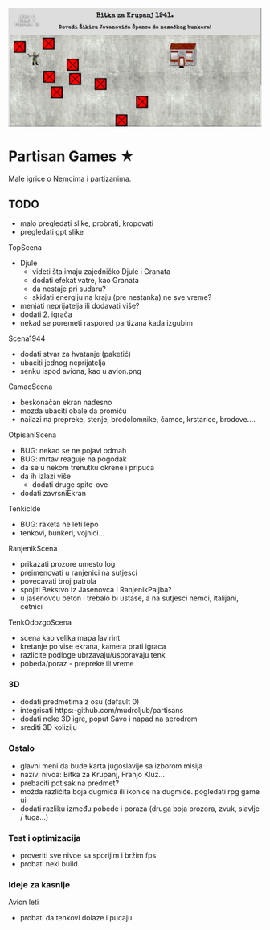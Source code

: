 [![](screen.png)](https:-mudroljub.github.io/igrica-partizani/)

# Partisan Games ★

Male igrice o Nemcima i partizanima.

## TODO

- malo pregledati slike, probrati, kropovati
- pregledati gpt slike

TopScena
- Djule
    - videti šta imaju zajedničko Djule i Granata
    - dodati efekat vatre, kao Granata
    - da nestaje pri sudaru?
    - skidati energiju na kraju (pre nestanka) ne sve vreme?
- menjati neprijatelja ili dodavati više?
- dodati 2. igrača
- nekad se poremeti raspored partizana kada izgubim

Scena1944
- dodati stvar za hvatanje (paketić)
- ubaciti jednog neprijatelja
- senku ispod aviona, kao u avion.png

CamacScena
- beskonačan ekran nadesno
- mozda ubaciti obale da promiču
- nailazi na prepreke, stenje, brodolomnike, čamce, krstarice, brodove....

OtpisaniScena
- BUG: nekad se ne pojavi odmah
- BUG: mrtav reaguje na pogodak
- da se u nekom trenutku okrene i pripuca
- da ih izlazi više
    - dodati druge spite-ove
- dodati zavrsniEkran

TenkicIde
- BUG: raketa ne leti lepo
- tenkovi, bunkeri, vojnici...

RanjenikScena
- prikazati prozore umesto log
- preimenovati u ranjenici na sutjesci
- povecavati broj patrola
- spojiti Bekstvo iz Jasenovca i RanjenikPaljba?
- u jasenovcu beton i trebalo bi ustase, a na sutjesci nemci, italijani, cetnici

TenkOdozgoScena
- scena kao velika mapa lavirint
- kretanje po vise ekrana, kamera prati igraca
- razlicite podloge ubrzavaju/usporavaju tenk
- pobeda/poraz - prepreke ili vreme

### 3D
- dodati predmetima z osu (default 0)
- integrisati https:-github.com/mudroljub/partisans
- dodati neke 3D igre, poput Savo i napad na aerodrom
- srediti 3D koliziju

### Ostalo
- glavni meni da bude karta jugoslavije sa izborom misija
- nazivi nivoa: Bitka za Krupanj, Franjo Kluz...
- prebaciti potisak na predmet?
- možda različita boja dugmića ili ikonice na dugmiće. pogledati rpg game ui 
- dodati razliku između pobede i poraza (druga boja prozora, zvuk, slavlje / tuga...)

### Test i optimizacija
- proveriti sve nivoe sa sporijim i bržim fps
- probati neki build

### Ideje za kasnije

Avion leti
- probati da tenkovi dolaze i pucaju

